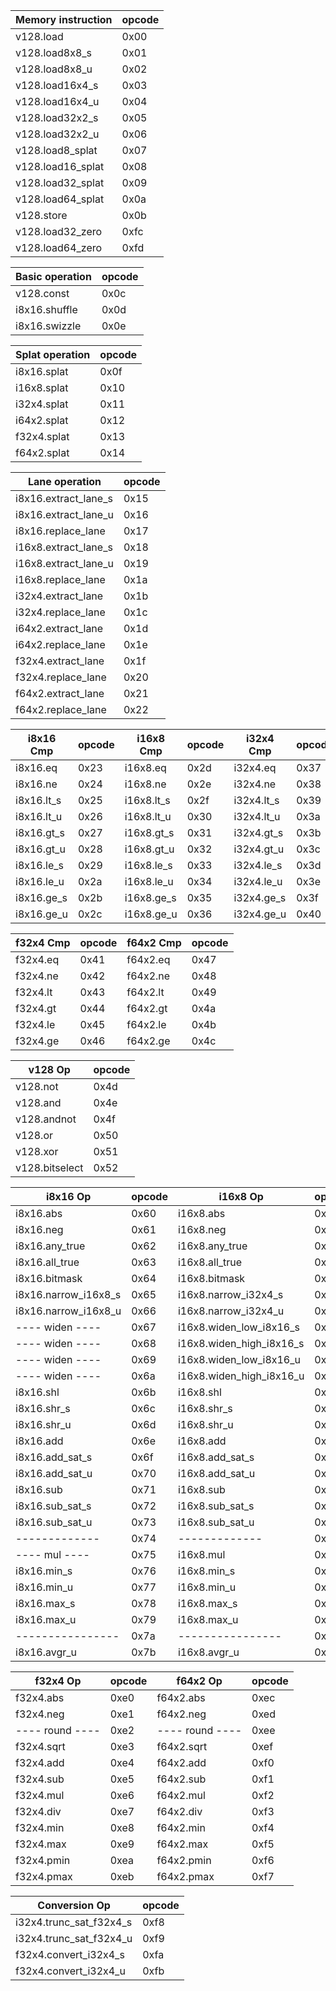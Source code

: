 | Memory instruction | opcode |
| ------------------ | ------ |
| v128.load          | 0x00   |
| v128.load8x8_s     | 0x01   |
| v128.load8x8_u     | 0x02   |
| v128.load16x4_s    | 0x03   |
| v128.load16x4_u    | 0x04   |
| v128.load32x2_s    | 0x05   |
| v128.load32x2_u    | 0x06   |
| v128.load8_splat   | 0x07   |
| v128.load16_splat  | 0x08   |
| v128.load32_splat  | 0x09   |
| v128.load64_splat  | 0x0a   |
| v128.store         | 0x0b   |
| v128.load32_zero   | 0xfc   |
| v128.load64_zero   | 0xfd   |

| Basic operation | opcode |
| ----------------| ------ |
| v128.const      | 0x0c   |
| i8x16.shuffle   | 0x0d   |
| i8x16.swizzle   | 0x0e   |

| Splat operation | opcode |
| --------------- | ------ |
| i8x16.splat     | 0x0f   |
| i16x8.splat     | 0x10   |
| i32x4.splat     | 0x11   |
| i64x2.splat     | 0x12   |
| f32x4.splat     | 0x13   |
| f64x2.splat     | 0x14   |

| Lane operation       | opcode |
| -------------------- | ------ |
| i8x16.extract_lane_s | 0x15   |
| i8x16.extract_lane_u | 0x16   |
| i8x16.replace_lane   | 0x17   |
| i16x8.extract_lane_s | 0x18   |
| i16x8.extract_lane_u | 0x19   |
| i16x8.replace_lane   | 0x1a   |
| i32x4.extract_lane   | 0x1b   |
| i32x4.replace_lane   | 0x1c   |
| i64x2.extract_lane   | 0x1d   |
| i64x2.replace_lane   | 0x1e   |
| f32x4.extract_lane   | 0x1f   |
| f32x4.replace_lane   | 0x20   |
| f64x2.extract_lane   | 0x21   |
| f64x2.replace_lane   | 0x22   |

| i8x16 Cmp  | opcode | i16x8 Cmp  | opcode | i32x4 Cmp  | opcode |
| ---------- | ------ | ---------- | ------ | ---------- | ------ |
| i8x16.eq   | 0x23   | i16x8.eq   | 0x2d   | i32x4.eq   | 0x37   |
| i8x16.ne   | 0x24   | i16x8.ne   | 0x2e   | i32x4.ne   | 0x38   |
| i8x16.lt_s | 0x25   | i16x8.lt_s | 0x2f   | i32x4.lt_s | 0x39   |
| i8x16.lt_u | 0x26   | i16x8.lt_u | 0x30   | i32x4.lt_u | 0x3a   |
| i8x16.gt_s | 0x27   | i16x8.gt_s | 0x31   | i32x4.gt_s | 0x3b   |
| i8x16.gt_u | 0x28   | i16x8.gt_u | 0x32   | i32x4.gt_u | 0x3c   |
| i8x16.le_s | 0x29   | i16x8.le_s | 0x33   | i32x4.le_s | 0x3d   |
| i8x16.le_u | 0x2a   | i16x8.le_u | 0x34   | i32x4.le_u | 0x3e   |
| i8x16.ge_s | 0x2b   | i16x8.ge_s | 0x35   | i32x4.ge_s | 0x3f   |
| i8x16.ge_u | 0x2c   | i16x8.ge_u | 0x36   | i32x4.ge_u | 0x40   |

| f32x4 Cmp | opcode | f64x2 Cmp | opcode |
| --------- | ------ | --------- | ------ |
| f32x4.eq  | 0x41   | f64x2.eq  | 0x47   |
| f32x4.ne  | 0x42   | f64x2.ne  | 0x48   |
| f32x4.lt  | 0x43   | f64x2.lt  | 0x49   |
| f32x4.gt  | 0x44   | f64x2.gt  | 0x4a   |
| f32x4.le  | 0x45   | f64x2.le  | 0x4b   |
| f32x4.ge  | 0x46   | f64x2.ge  | 0x4c   |

| v128 Op        | opcode |
| -------------- | ------ |
| v128.not       | 0x4d   |
| v128.and       | 0x4e   |
| v128.andnot    | 0x4f   |
| v128.or        | 0x50   |
| v128.xor       | 0x51   |
| v128.bitselect | 0x52   |

| i8x16 Op             | opcode | i16x8 Op                 | opcode | i32x4 Op                 | opcode | i64x2 Op      | opcode |
| -------------------- | ------ | ------------------------ | ------ | ------------------------ | ------ | ------------- | ------ |
| i8x16.abs            | 0x60   | i16x8.abs                | 0x80   | i32x4.abs                | 0xa0   | ----          | 0xc0   |
| i8x16.neg            | 0x61   | i16x8.neg                | 0x81   | i32x4.neg                | 0xa1   | i64x2.neg     | 0xc1   |
| i8x16.any_true       | 0x62   | i16x8.any_true           | 0x82   | i32x4.any_true           | 0xa2   | ----          | 0xc2   |
| i8x16.all_true       | 0x63   | i16x8.all_true           | 0x83   | i32x4.all_true           | 0xa3   | ----          | 0xc3   |
| i8x16.bitmask        | 0x64   | i16x8.bitmask            | 0x84   | i32x4.bitmask            | 0xa4   | i64x2.bitmask | 0xc4   |
| i8x16.narrow_i16x8_s | 0x65   | i16x8.narrow_i32x4_s     | 0x85   | ---- narrow ----         | 0xa5   | ----          | 0xc5   |
| i8x16.narrow_i16x8_u | 0x66   | i16x8.narrow_i32x4_u     | 0x86   | ---- narrow ----         | 0xa6   | ----          | 0xc6   |
| ---- widen ----      | 0x67   | i16x8.widen_low_i8x16_s  | 0x87   | i32x4.widen_low_i16x8_s  | 0xa7   | ----          | 0xc7   |
| ---- widen ----      | 0x68   | i16x8.widen_high_i8x16_s | 0x88   | i32x4.widen_high_i16x8_s | 0xa8   | ----          | 0xc8   |
| ---- widen ----      | 0x69   | i16x8.widen_low_i8x16_u  | 0x89   | i32x4.widen_low_i16x8_u  | 0xa9   | ----          | 0xc9   |
| ---- widen ----      | 0x6a   | i16x8.widen_high_i8x16_u | 0x8a   | i32x4.widen_high_i16x8_u | 0xaa   | ----          | 0xca   |
| i8x16.shl            | 0x6b   | i16x8.shl                | 0x8b   | i32x4.shl                | 0xab   | i64x2.shl     | 0xcb   |
| i8x16.shr_s          | 0x6c   | i16x8.shr_s              | 0x8c   | i32x4.shr_s              | 0xac   | i64x2.shr_s   | 0xcc   |
| i8x16.shr_u          | 0x6d   | i16x8.shr_u              | 0x8d   | i32x4.shr_u              | 0xad   | i64x2.shr_u   | 0xcd   |
| i8x16.add            | 0x6e   | i16x8.add                | 0x8e   | i32x4.add                | 0xae   | i64x2.add     | 0xce   |
| i8x16.add_sat_s      | 0x6f   | i16x8.add_sat_s          | 0x8f   | ---- add_sat ----        | 0xaf   | ----          | 0xcf   |
| i8x16.add_sat_u      | 0x70   | i16x8.add_sat_u          | 0x90   | ---- add_sat ----        | 0xb0   | ----          | 0xd0   |
| i8x16.sub            | 0x71   | i16x8.sub                | 0x91   | i32x4.sub                | 0xb1   | i64x2.sub     | 0xd1   |
| i8x16.sub_sat_s      | 0x72   | i16x8.sub_sat_s          | 0x92   | ---- sub_sat ----        | 0xb2   | ----          | 0xd2   |
| i8x16.sub_sat_u      | 0x73   | i16x8.sub_sat_u          | 0x93   | ---- sub_sat ----        | 0xb3   | ----          | 0xd3   |
| -------------        | 0x74   | -------------            | 0x94   | -------------            | 0xb4   | ----          | 0xd4   |
| ---- mul ----        | 0x75   | i16x8.mul                | 0x95   | i32x4.mul                | 0xb5   | i64x2.mul     | 0xd5   |
| i8x16.min_s          | 0x76   | i16x8.min_s              | 0x96   | i32x4.min_s              | 0xb6   | ----          | 0xd6   |
| i8x16.min_u          | 0x77   | i16x8.min_u              | 0x97   | i32x4.min_u              | 0xb7   | ----          | 0xd7   |
| i8x16.max_s          | 0x78   | i16x8.max_s              | 0x98   | i32x4.max_s              | 0xb8   | ----          | 0xd8   |
| i8x16.max_u          | 0x79   | i16x8.max_u              | 0x99   | i32x4.max_u              | 0xb9   | ----          | 0xd9   |
| ----------------     | 0x7a   | ----------------         | 0x9a   | i32x4.dot_i16x8_s        | 0xba   | ----          | 0xda   |
| i8x16.avgr_u         | 0x7b   | i16x8.avgr_u             | 0x9b   | ---- avgr_u ----         | 0xbb   | ----          | 0xdb   |

| f32x4 Op        | opcode | f64x2 Op        | opcode |
| --------------- | ------ | --------------- | ------ |
| f32x4.abs       | 0xe0   | f64x2.abs       | 0xec   |
| f32x4.neg       | 0xe1   | f64x2.neg       | 0xed   |
| ---- round ---- | 0xe2   | ---- round ---- | 0xee   |
| f32x4.sqrt      | 0xe3   | f64x2.sqrt      | 0xef   |
| f32x4.add       | 0xe4   | f64x2.add       | 0xf0   |
| f32x4.sub       | 0xe5   | f64x2.sub       | 0xf1   |
| f32x4.mul       | 0xe6   | f64x2.mul       | 0xf2   |
| f32x4.div       | 0xe7   | f64x2.div       | 0xf3   |
| f32x4.min       | 0xe8   | f64x2.min       | 0xf4   |
| f32x4.max       | 0xe9   | f64x2.max       | 0xf5   |
| f32x4.pmin      | 0xea   | f64x2.pmin      | 0xf6   |
| f32x4.pmax      | 0xeb   | f64x2.pmax      | 0xf7   |

| Conversion Op           | opcode |
| ----------------------- | ------ |
| i32x4.trunc_sat_f32x4_s | 0xf8   |
| i32x4.trunc_sat_f32x4_u | 0xf9   |
| f32x4.convert_i32x4_s   | 0xfa   |
| f32x4.convert_i32x4_u   | 0xfb   |
